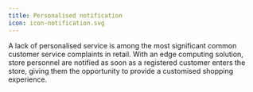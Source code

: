 ```yaml
---
title: Personalised notification
icon: icon-notification.svg
---
```


A lack of personalised service is among the most significant common customer service complaints in retail. With an edge computing solution, store personnel are notified as soon as a registered customer enters the store, giving them the opportunity to provide a customised shopping experience.
